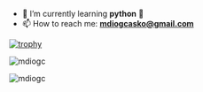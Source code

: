 


- 🌱 I’m currently learning **python** 🐍
- 📫 How to reach me: **mdiogcasko@gmail.com**

[![trophy](https://github-profile-trophy.vercel.app/?username=mdiogc)](https://github.com/ryo-ma/github-profile-trophy)


<p><img align="center" src="https://github-readme-stats.vercel.app/api/top-langs?username=mdiogc&show_icons=true&locale=en&layout=compact" alt="mdiogc" /></p>
<p><img align="center" src="https://github-readme-streak-stats.herokuapp.com/?user=mdiogc&" alt="mdiogc" /></p>


<!--
**mdiogc/mdiogc** is a ✨ _special_ ✨ repository because its `README.md` (this file) appears on your GitHub profile.

Here are some ideas to get you started:

- 🔭 I’m currently working on ...
- 👯 I’m looking to collaborate on ...
- 🤔 I’m looking for help with ...
- 💬 Ask me about ...
- 📫 How to reach me: ...
- 😄 Pronouns: ...
- ⚡ Fun fact: ...
-->
